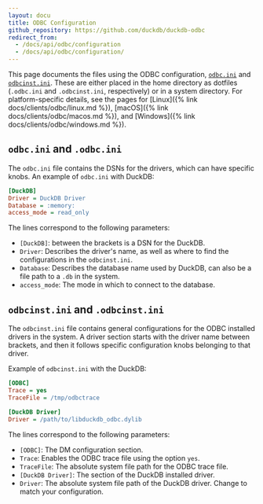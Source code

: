 ```yaml
---
layout: docu
title: ODBC Configuration
github_repository: https://github.com/duckdb/duckdb-odbc
redirect_from:
  - /docs/api/odbc/configuration
  - /docs/api/odbc/configuration/
---
```


This page documents the files using the ODBC configuration, [`odbc.ini`](#odbcini-and-odbcini) and [`odbcinst.ini`](#odbcinstini-and-odbcinstini).
These are either placed in the home directory as dotfiles (`.odbc.ini` and `.odbcinst.ini`, respectively) or in a system directory.
For platform-specific details, see the pages for [Linux]({% link docs/clients/odbc/linux.md %}), [macOS]({% link docs/clients/odbc/macos.md %}), and [Windows]({% link docs/clients/odbc/windows.md %}).

## `odbc.ini` and `.odbc.ini`

The `odbc.ini` file contains the DSNs for the drivers, which can have specific knobs.
An example of `odbc.ini` with DuckDB:

```ini
[DuckDB]
Driver = DuckDB Driver
Database = :memory:
access_mode = read_only
```

The lines correspond to the following parameters:

* `[DuckDB]`: between the brackets is a DSN for the DuckDB.
* `Driver`: Describes the driver's name, as well as where to find the configurations in the `odbcinst.ini`.
* `Database`: Describes the database name used by DuckDB, can also be a file path to a `.db` in the system.
* `access_mode`: The mode in which to connect to the database.

## `odbcinst.ini` and `.odbcinst.ini`

The `odbcinst.ini` file contains general configurations for the ODBC installed drivers in the system.
A driver section starts with the driver name between brackets, and then it follows specific configuration knobs belonging to that driver.

Example of `odbcinst.ini` with the DuckDB:

```ini
[ODBC]
Trace = yes
TraceFile = /tmp/odbctrace

[DuckDB Driver]
Driver = /path/to/libduckdb_odbc.dylib
```

The lines correspond to the following parameters:

* `[ODBC]`: The DM configuration section.
* `Trace`: Enables the ODBC trace file using the option `yes`.
* `TraceFile`: The absolute system file path for the ODBC trace file.
* `[DuckDB Driver]`: The section of the DuckDB installed driver.
* `Driver`: The absolute system file path of the DuckDB driver. Change to match your configuration.
